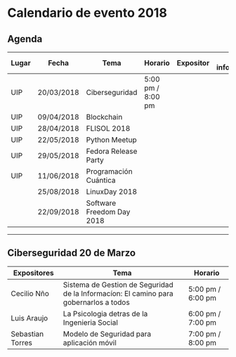 # Calendario de evento 2018

## Agenda
| Lugar           |     Fecha  |                    Tema              |   Horario          | Expositor   | Mas información |
|-----------------| -----------| -------------------------------------|--------------------|-------------|-----------------|
| UIP             | 20/03/2018 | Ciberseguridad                       | 5:00 pm / 8:00 pm  | []()        |                 |
| UIP             | 09/04/2018 | Blockchain                           |                    | []()        |                 |
| UIP             | 28/04/2018 | FLISOL 2018                          |                    | []()        |                 |
| UIP             | 22/05/2018 | Python Meetup                        |                    | []()        |                 |
| UIP             | 29/05/2018 | Fedora Release Party                 |                    | []()        |                 |
| UIP             | 11/06/2018 | Programación Cuántica                |                    | []()        |                 
|                 | 25/08/2018 | LinuxDay 2018                        |                    | []()        |                 |
|                 | 22/09/2018 | Software Freedom Day 2018            |                    | []()        |                 |

---

## Ciberseguridad 20 de Marzo
| Expositores     |    Tema    |      Horario       |
|-----------------| -----------|--------------------|
| Cecilio Nño     | Sistema de Gestion de Seguridad de la Informacíon: El camino para gobernarlos a todos           | 5:00 pm / 6:00 pm  |
| Luis Araujo     | La Psicologia detras de la Ingenieria Social |   6:00 pm / 7:00 pm               |
| Sebastian Torres  | Modelo de Seguridad para aplicación móvil           | 7:00 pm / 8:00 pm                   |




